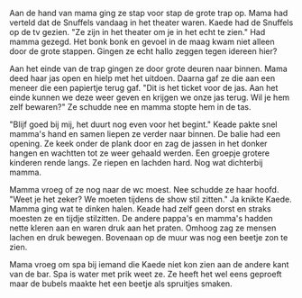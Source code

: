 Aan de hand van mama ging ze stap voor stap de grote trap op. Mama had verteld dat de Snuffels vandaag in het theater waren. Kaede had de Snuffels op de tv gezien. "Ze zijn in het theater om je in het echt te zien." Had mamma gezegd. Het bonk bonk en gevoel in de maag kwam niet alleen door de grote stappen. Gingen ze echt hallo zeggen tegen idereen hier?

Aan het einde van de trap gingen ze door grote deuren naar binnen. Mama deed haar jas open en hielp met het uitdoen. Daarna gaf ze die aan een meneer die een papiertje terug gaf. "Dit is het ticket voor de jas. Aan het einde kunnen we deze weer geven en krijgen we onze jas terug. Wil je hem zelf bewaren?" Ze schudde nee en mamma stopte hem in de tas.

"Blijf goed bij mij, het duurt nog even voor het begint." Keade pakte snel mamma's hand en samen liepen ze verder naar binnen. De balie had een opening. Ze keek onder de plank door en zag de jassen in het donker hangen en wachtten tot ze weer gehaald werden. Een groepje grotere kinderen rende langs. Ze riepen en lachden hard. Nog wat dichterbij mamma.

Mamma vroeg of ze nog naar de wc moest. Nee schudde ze haar hoofd. "Weet je het zeker? We moeten tijdens de show stil zitten." Ja knikte Kaede. Mamma ging wat te dinken halen. Keade had zelf geen dorst en straks moesten ze en tijdje stilzitten. De andere pappa's en mamma's hadden nette kleren aan en waren druk aan het praten. Omhoog zag ze mensen lachen en druk bewegen. Bovenaan op de muur was nog een beetje zon te zien.

Mama vroeg om spa bij iemand die Kaede niet kon zien aan de andere kant van de bar. Spa is water met prik weet ze. Ze heeft het wel eens geproeft maar de bubels maakte het een beetje als spruitjes smaken. 
